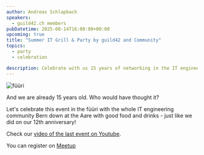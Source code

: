 ```yaml
---
author: Andreas Schlapbach
speakers:
  - guild42.ch members
pubDatetime: 2025-08-14T16:00:00+00:00
upcoming: true
title: "Summer IT Grill & Party by guild42 and Community"
topics:
  - party
  - celebration

description: Celebrate with us 15 years of networking in the IT engineering community Bern and the existence of guild42.ch!
---
```


![füüri](https://image.jimcdn.com/app/cms/image/transf/dimension=950x10000:format=jpg/path/s4851942e8d59e01c/image/if0f4686e2ea30211/version/1638873072/f%C3%BC%C3%BCri-story.jpg)

And we are already 15 years old. Who would have thought it?

Let's celebrate this event in the füüri with the whole IT engineering community Bern down at the Aare with good food and drinks - just like we did on our 12th anniversary!

Check our [video of the last event on Youtube](https://www.youtube.com/watch?v=3j8fcxBXvLg).

You can register on [Meetup](https://www.meetup.com/guild42ch/events/303320376/)
